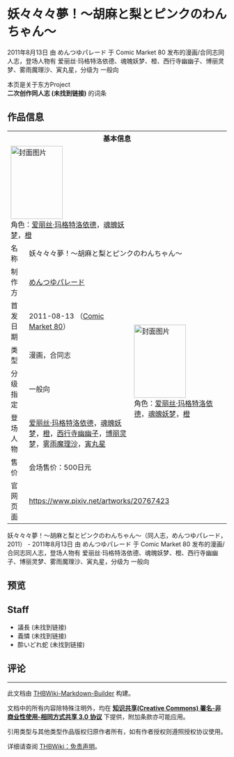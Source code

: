 # 妖々々々夢！～胡麻と梨とピンクのわんちゃん～

<!-- source html: G:\repos\THBWiki-Markdown-Builder\THBWikiMarkdown\Temp\main\c\cf\ns0%3A%E5%A6%96%E3%80%85%E3%80%85%E3%80%85%E5%A4%A2%EF%BC%81%EF%BD%9E%E8%83%A1%E9%BA%BB%E3%81%A8%E6%A2%A8%E3%81%A8%E3%83%94%E3%83%B3%E3%82%AF%E3%81%AE%E3%82%8F%E3%82%93%E3%81%A1%E3%82%83%E3%82%93%EF%BD%9E.html -->

2011年8月13日 由 めんつゆパレード 于 Comic Market 80 发布的漫画/合同志同人志，登场人物有 爱丽丝·玛格特洛依德、魂魄妖梦、橙、西行寺幽幽子、博丽灵梦、雾雨魔理沙、寅丸星，分级为 一般向

本页是关于东方Project  
 **二次创作同人志 (未找到链接)** 的词条

## 作品信息

<table><tbody><tr><th colspan="3">基本信息</th></tr><tr><td class="cover-artwork-mobile" colspan="2"><a href="./文件-妖々々々夢！～胡麻と梨とピンクのわんちゃん～封面.jpg.md" class="image" title="封面图片"><img alt="封面图片" src="https://upload.thwiki.cc/thumb/9/9d/%E5%A6%96%E3%80%85%E3%80%85%E3%80%85%E5%A4%A2%EF%BC%81%EF%BD%9E%E8%83%A1%E9%BA%BB%E3%81%A8%E6%A2%A8%E3%81%A8%E3%83%94%E3%83%B3%E3%82%AF%E3%81%AE%E3%82%8F%E3%82%93%E3%81%A1%E3%82%83%E3%82%93%EF%BD%9E%E5%B0%81%E9%9D%A2.jpg/119px-%E5%A6%96%E3%80%85%E3%80%85%E3%80%85%E5%A4%A2%EF%BC%81%EF%BD%9E%E8%83%A1%E9%BA%BB%E3%81%A8%E6%A2%A8%E3%81%A8%E3%83%94%E3%83%B3%E3%82%AF%E3%81%AE%E3%82%8F%E3%82%93%E3%81%A1%E3%82%83%E3%82%93%EF%BD%9E%E5%B0%81%E9%9D%A2.jpg" decoding="async" loading="lazy" width="119" height="168" srcset="https://upload.thwiki.cc/thumb/9/9d/%E5%A6%96%E3%80%85%E3%80%85%E3%80%85%E5%A4%A2%EF%BC%81%EF%BD%9E%E8%83%A1%E9%BA%BB%E3%81%A8%E6%A2%A8%E3%81%A8%E3%83%94%E3%83%B3%E3%82%AF%E3%81%AE%E3%82%8F%E3%82%93%E3%81%A1%E3%82%83%E3%82%93%EF%BD%9E%E5%B0%81%E9%9D%A2.jpg/178px-%E5%A6%96%E3%80%85%E3%80%85%E3%80%85%E5%A4%A2%EF%BC%81%EF%BD%9E%E8%83%A1%E9%BA%BB%E3%81%A8%E6%A2%A8%E3%81%A8%E3%83%94%E3%83%B3%E3%82%AF%E3%81%AE%E3%82%8F%E3%82%93%E3%81%A1%E3%82%83%E3%82%93%EF%BD%9E%E5%B0%81%E9%9D%A2.jpg 1.5x, https://upload.thwiki.cc/thumb/9/9d/%E5%A6%96%E3%80%85%E3%80%85%E3%80%85%E5%A4%A2%EF%BC%81%EF%BD%9E%E8%83%A1%E9%BA%BB%E3%81%A8%E6%A2%A8%E3%81%A8%E3%83%94%E3%83%B3%E3%82%AF%E3%81%AE%E3%82%8F%E3%82%93%E3%81%A1%E3%82%83%E3%82%93%EF%BD%9E%E5%B0%81%E9%9D%A2.jpg/238px-%E5%A6%96%E3%80%85%E3%80%85%E3%80%85%E5%A4%A2%EF%BC%81%EF%BD%9E%E8%83%A1%E9%BA%BB%E3%81%A8%E6%A2%A8%E3%81%A8%E3%83%94%E3%83%B3%E3%82%AF%E3%81%AE%E3%82%8F%E3%82%93%E3%81%A1%E3%82%83%E3%82%93%EF%BD%9E%E5%B0%81%E9%9D%A2.jpg 2x" data-file-width="850" data-file-height="1200"></a><div class="cover-char">角色：<a href="./爱丽丝·玛格特洛依德.md" title="爱丽丝·玛格特洛依德">爱丽丝·玛格特洛依德</a>，<a href="./魂魄妖梦.md" title="魂魄妖梦">魂魄妖梦</a>，<a href="./橙.md" title="橙">橙</a></div></td>
</tr><tr><td class="label">名称</td><td colspan="2"> 妖々々々夢！～胡麻と梨とピンクのわんちゃん～ </td></tr><tr><td class="label">制作方</td><td><a href="./めんつゆパレード.md" title="めんつゆパレード">めんつゆパレード</a></td><td class="cover-artwork" rowspan="6" style="min-width:168px;"><a href="./文件-妖々々々夢！～胡麻と梨とピンクのわんちゃん～封面.jpg.md" class="image" title="封面图片"><img alt="封面图片" src="https://upload.thwiki.cc/thumb/9/9d/%E5%A6%96%E3%80%85%E3%80%85%E3%80%85%E5%A4%A2%EF%BC%81%EF%BD%9E%E8%83%A1%E9%BA%BB%E3%81%A8%E6%A2%A8%E3%81%A8%E3%83%94%E3%83%B3%E3%82%AF%E3%81%AE%E3%82%8F%E3%82%93%E3%81%A1%E3%82%83%E3%82%93%EF%BD%9E%E5%B0%81%E9%9D%A2.jpg/119px-%E5%A6%96%E3%80%85%E3%80%85%E3%80%85%E5%A4%A2%EF%BC%81%EF%BD%9E%E8%83%A1%E9%BA%BB%E3%81%A8%E6%A2%A8%E3%81%A8%E3%83%94%E3%83%B3%E3%82%AF%E3%81%AE%E3%82%8F%E3%82%93%E3%81%A1%E3%82%83%E3%82%93%EF%BD%9E%E5%B0%81%E9%9D%A2.jpg" decoding="async" loading="lazy" width="119" height="168" srcset="https://upload.thwiki.cc/thumb/9/9d/%E5%A6%96%E3%80%85%E3%80%85%E3%80%85%E5%A4%A2%EF%BC%81%EF%BD%9E%E8%83%A1%E9%BA%BB%E3%81%A8%E6%A2%A8%E3%81%A8%E3%83%94%E3%83%B3%E3%82%AF%E3%81%AE%E3%82%8F%E3%82%93%E3%81%A1%E3%82%83%E3%82%93%EF%BD%9E%E5%B0%81%E9%9D%A2.jpg/178px-%E5%A6%96%E3%80%85%E3%80%85%E3%80%85%E5%A4%A2%EF%BC%81%EF%BD%9E%E8%83%A1%E9%BA%BB%E3%81%A8%E6%A2%A8%E3%81%A8%E3%83%94%E3%83%B3%E3%82%AF%E3%81%AE%E3%82%8F%E3%82%93%E3%81%A1%E3%82%83%E3%82%93%EF%BD%9E%E5%B0%81%E9%9D%A2.jpg 1.5x, https://upload.thwiki.cc/thumb/9/9d/%E5%A6%96%E3%80%85%E3%80%85%E3%80%85%E5%A4%A2%EF%BC%81%EF%BD%9E%E8%83%A1%E9%BA%BB%E3%81%A8%E6%A2%A8%E3%81%A8%E3%83%94%E3%83%B3%E3%82%AF%E3%81%AE%E3%82%8F%E3%82%93%E3%81%A1%E3%82%83%E3%82%93%EF%BD%9E%E5%B0%81%E9%9D%A2.jpg/238px-%E5%A6%96%E3%80%85%E3%80%85%E3%80%85%E5%A4%A2%EF%BC%81%EF%BD%9E%E8%83%A1%E9%BA%BB%E3%81%A8%E6%A2%A8%E3%81%A8%E3%83%94%E3%83%B3%E3%82%AF%E3%81%AE%E3%82%8F%E3%82%93%E3%81%A1%E3%82%83%E3%82%93%EF%BD%9E%E5%B0%81%E9%9D%A2.jpg 2x" data-file-width="850" data-file-height="1200"></a><div class="cover-char">角色：<a href="./爱丽丝·玛格特洛依德.md" title="爱丽丝·玛格特洛依德">爱丽丝·玛格特洛依德</a>，<a href="./魂魄妖梦.md" title="魂魄妖梦">魂魄妖梦</a>，<a href="./橙.md" title="橙">橙</a></div></td>
</tr><tr><td class="label">首发日期</td><td>2011-08-13&#160;（<a href="/展会作品列表?e=Comic+Market%2380">Comic Market 80</a>）</td></tr><tr><td class="label">类型</td><td>漫画，合同志</td></tr><tr><td class="label">分级指定</td><td>一般向</td></tr><tr><td class="label">登场人物</td><td><a href="./爱丽丝·玛格特洛依德.md" title="爱丽丝·玛格特洛依德">爱丽丝·玛格特洛依德</a>，<a href="./魂魄妖梦.md" title="魂魄妖梦">魂魄妖梦</a>，<a href="./橙.md" title="橙">橙</a>，<a href="./西行寺幽幽子.md" title="西行寺幽幽子">西行寺幽幽子</a>，<a href="./博丽灵梦.md" title="博丽灵梦">博丽灵梦</a>，<a href="./雾雨魔理沙.md" title="雾雨魔理沙">雾雨魔理沙</a>，<a href="./寅丸星.md" title="寅丸星">寅丸星</a></td></tr><tr><td class="label">售价</td><td>会场售价：500日元</td></tr>
<tr><td class="label">官网页面</td><td colspan="2"><a rel="nofollow" class="external free" href="https://www.pixiv.net/artworks/20767423">https://www.pixiv.net/artworks/20767423</a></td></tr></tbody></table>

妖々々々夢！～胡麻と梨とピンクのわんちゃん～（同人志，めんつゆパレード，2011） - 2011年8月13日 由 めんつゆパレード 于 Comic Market 80 发布的漫画/合同志同人志，登场人物有 爱丽丝·玛格特洛依德、魂魄妖梦、橙、西行寺幽幽子、博丽灵梦、雾雨魔理沙、寅丸星，分级为 一般向

## 预览

## Staff
- 議長 (未找到链接)
- 義憐 (未找到链接)
- 酔いどれ蛇 (未找到链接)


## 评论




---

此文档由 [THBWiki-Markdown-Builder](https://github.com/Delsin-Yu/THBWiki-Markdown-Builder) 构建。

文档中的所有内容除特殊注明外，均在 [**知识共享(Creative Commons) 署名-非商业性使用-相同方式共享 3.0 协议**](https://creativecommons.org/licenses/by-sa/3.0/deed.zh-hans) 下提供，附加条款亦可能应用。

引用类型与其他类型作品版权归原作者所有，如有作者授权则遵照授权协议使用。

详细请查阅 [THBWiki：免责声明](https://thbwiki.cc/THBWiki:%E5%85%8D%E8%B4%A3%E5%A3%B0%E6%98%8E)。

